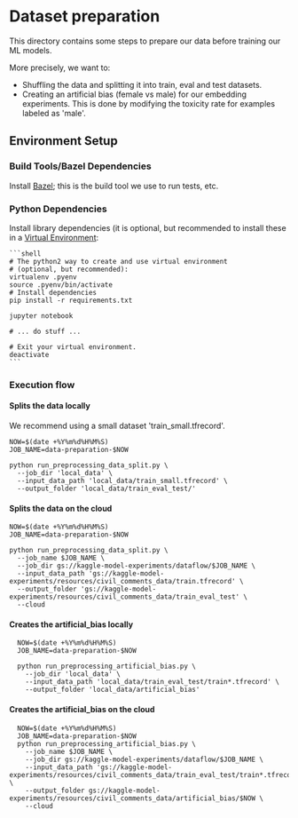 # Dataset preparation

This directory contains some steps to prepare our data before training our ML models.

More precisely, we want to:
 * Shuffling the data and splitting it into train, eval and test datasets.
 * Creating an artificial bias (female vs male) for our embedding experiments. This is done by modifying the toxicity rate for examples labeled as 'male'.


## Environment Setup

### Build Tools/Bazel Dependencies

Install [Bazel](https://docs.bazel.build/versions/master/install-os-x.html);
this is the build tool we use to run tests, etc.

### Python Dependencies

Install library dependencies (it is optional, but recommended to install these
in a [Virtual Environment](https://docs.python.org/3/tutorial/venv.html):

    ```shell
    # The python2 way to create and use virtual environment
    # (optional, but recommended):
    virtualenv .pyenv
    source .pyenv/bin/activate
    # Install dependencies
    pip install -r requirements.txt

    jupyter notebook

    # ... do stuff ...

    # Exit your virtual environment.
    deactivate
    ```


### Execution flow


#### Splits the data locally

We recommend using a small dataset 'train_small.tfrecord'.

  ```shell
  NOW=$(date +%Y%m%d%H%M%S)
  JOB_NAME=data-preparation-$NOW

  python run_preprocessing_data_split.py \
    --job_dir 'local_data' \
    --input_data_path 'local_data/train_small.tfrecord' \
    --output_folder 'local_data/train_eval_test/'
  ```

#### Splits the data on the cloud

  ```shell
  NOW=$(date +%Y%m%d%H%M%S)
  JOB_NAME=data-preparation-$NOW

  python run_preprocessing_data_split.py \
    --job_name $JOB_NAME \
    --job_dir gs://kaggle-model-experiments/dataflow/$JOB_NAME \
    --input_data_path 'gs://kaggle-model-experiments/resources/civil_comments_data/train.tfrecord' \
    --output_folder 'gs://kaggle-model-experiments/resources/civil_comments_data/train_eval_test' \
    --cloud
  ```

#### Creates the artificial_bias locally

```shell
  NOW=$(date +%Y%m%d%H%M%S)
  JOB_NAME=data-preparation-$NOW

  python run_preprocessing_artificial_bias.py \
    --job_dir 'local_data' \
    --input_data_path 'local_data/train_eval_test/train*.tfrecord' \
    --output_folder 'local_data/artificial_bias'
  ```

#### Creates the artificial_bias on the cloud

```shell
  NOW=$(date +%Y%m%d%H%M%S)
  JOB_NAME=data-preparation-$NOW
  python run_preprocessing_artificial_bias.py \
    --job_name $JOB_NAME \
    --job_dir gs://kaggle-model-experiments/dataflow/$JOB_NAME \
    --input_data_path 'gs://kaggle-model-experiments/resources/civil_comments_data/train_eval_test/train*.tfrecord' \
    --output_folder gs://kaggle-model-experiments/resources/civil_comments_data/artificial_bias/$NOW \
    --cloud
  ```
